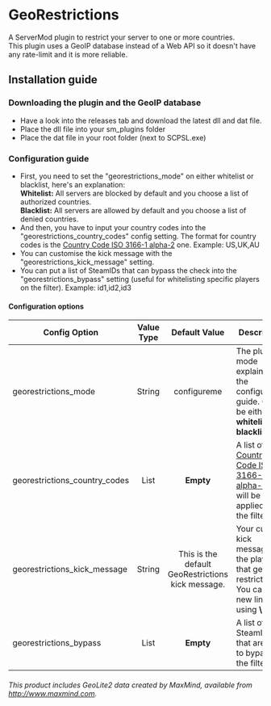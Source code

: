 # GeoRestrictions
A ServerMod plugin to restrict your server to one or more countries.  
This plugin uses a GeoIP database instead of a Web API so it doesn't have any rate-limit and it is more reliable.

## Installation guide
### Downloading the plugin and the GeoIP database
- Have a look into the releases tab and download the latest dll and dat file.
- Place the dll file into your sm_plugins folder
- Place the dat file in your root folder (next to SCPSL.exe)
### Configuration guide
- First, you need to set the "georestrictions_mode" on either whitelist or blacklist, here's an explanation:  
**Whitelist:** All servers are blocked by default and you choose a list of authorized countries.  
**Blacklist:** All servers are allowed by default and you choose a list of denied countries.  
- And then, you have to input your country codes into the "georestrictions_country_codes" config setting. The format for country codes is the [Country Code ISO 3166-1 alpha-2](https://en.wikipedia.org/wiki/ISO_3166-1_alpha-2#Current_codes) one. Example: US,UK,AU
- You can customise the kick message with the "georestrictions_kick_message" setting.
- You can put a list of SteamIDs that can bypass the check into the "georestrictions_bypass" setting (useful for whitelisting specific players on the filter). Example: id1,id2,id3

#### Configuration options
Config Option | Value Type | Default Value | Description
--- | :---: | :---: | ---
georestrictions_mode | String | configureme | The plugin mode explained in the configuration guide. Can be either **whitelist** of **blacklist**
georestrictions_country_codes | List | **Empty** | A list of [Country Code ISO 3166-1 alpha-2](https://en.wikipedia.org/wiki/ISO_3166-1_alpha-2#Current_codes) that will be applied by the filter.
georestrictions_kick_message | String | This is the default GeoRestrictions kick message. | Your custom kick message for the players that get restricted. You can put new lines using **\n**
georestrictions_bypass | List | **Empty** | A list of SteamIDs that are able to bypass the filter.

###### This product includes GeoLite2 data created by MaxMind, available from <a href="http://www.maxmind.com">http://www.maxmind.com</a>.
